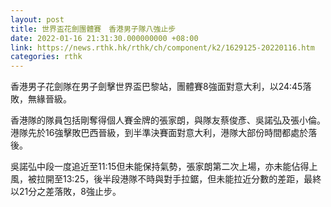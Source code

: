 ```yaml
---
layout: post
title: 世界盃花劍團體賽　香港男子隊八強止步
date: 2022-01-16 21:31:30.000000000 +08:00
link: https://news.rthk.hk/rthk/ch/component/k2/1629125-20220116.htm
categories: rthk
---
```


香港男子花劍隊在男子劍擊世界盃巴黎站，團體賽8強面對意大利，以24:45落敗，無緣晉級。

香港隊的隊員包括剛奪得個人賽金牌的張家朗，與隊友蔡俊彥、吳諾弘及張小倫。港隊先於16強擊敗巴西晉級，到半準決賽面對意大利，港隊大部份時間都處於落後。

吳諾弘中段一度追近至11:15但未能保持氣勢，張家朗第二次上場，亦未能佔得上風，被拉開至13:25，後半段港隊不時與對手拉鋸，但未能拉近分數的差距，最終以21分之差落敗，8強止步。
